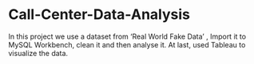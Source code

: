 # Call-Center-Data-Analysis
In this project we use a dataset from ‘Real World Fake Data’ , Import it to MySQL Workbench, clean it and then analyse it. At last, used Tableau to visualize the data.
